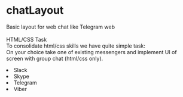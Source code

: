 # chatLayout
Basic layout for web chat like Telegram web
<br/><br/>
HTML/CSS Task<br/> To consolidate html/css skills we have quite simple task:<br/>
On your choice take one of existing messengers and implement UI of screen with group chat (html/css only).<br/>
<li>Slack</li>
<li>Skype</li>
<li>Telegram</li>
<li>Viber</li>
